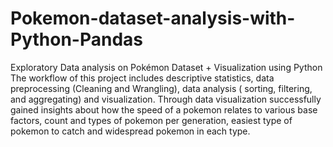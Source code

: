 # Pokemon-dataset-analysis-with-Python-Pandas

Exploratory Data analysis on Pokémon Dataset + Visualization using Python
The workflow of this project includes descriptive statistics, data preprocessing (Cleaning and Wrangling), data analysis ( sorting, filtering, and aggregating) and visualization. 
Through data visualization successfully gained insights about how the speed of a pokemon relates to various base factors, count and types of pokemon per generation, 
easiest type of pokemon to catch and widespread pokemon in each type.  

